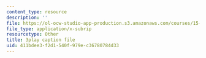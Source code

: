 ```yaml
---
content_type: resource
description: ''
file: https://ol-ocw-studio-app-production.s3.amazonaws.com/courses/15-s12-blockchain-and-money-fall-2018/411bdee3f2d1540f979ec36780784d33_-cZPoqnRZq4.vtt
file_type: application/x-subrip
resourcetype: Other
title: 3play caption file
uid: 411bdee3-f2d1-540f-979e-c36780784d33
---
```

